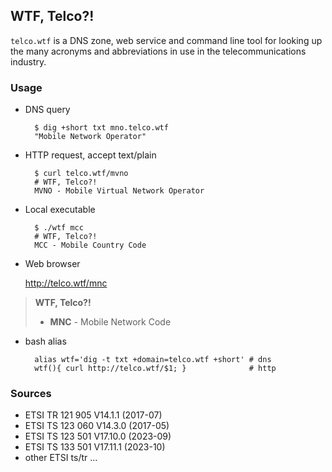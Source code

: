 
## WTF, Telco?!

`telco.wtf` is a DNS zone, web service and command line tool for looking up the many acronyms and abbreviations in use in the telecommunications industry. 

### Usage

* DNS query

		$ dig +short txt mno.telco.wtf
		"Mobile Network Operator"
	    

* HTTP request, accept text/plain

		$ curl telco.wtf/mvno
		# WTF, Telco?!
		MVNO - Mobile Virtual Network Operator


* Local executable

		$ ./wtf mcc
		# WTF, Telco?!
		MCC - Mobile Country Code


* Web browser

	<http://telco.wtf/mnc>
>
>	**WTF, Telco?!** 
>
>  * **MNC** - Mobile Network Code
>  


* bash alias

		alias wtf='dig -t txt +domain=telco.wtf +short' # dns
		wtf(){ curl http://telco.wtf/$1; }              # http



### Sources

 * ETSI TR 121 905 V14.1.1 (2017-07)
 * ETSI TS 123 060 V14.3.0 (2017-05)
 * ETSI TS 123 501 V17.10.0 (2023-09)
 * ETSI TS 133 501 V17.11.1 (2023-10)
 * other ETSI ts/tr ...
 



